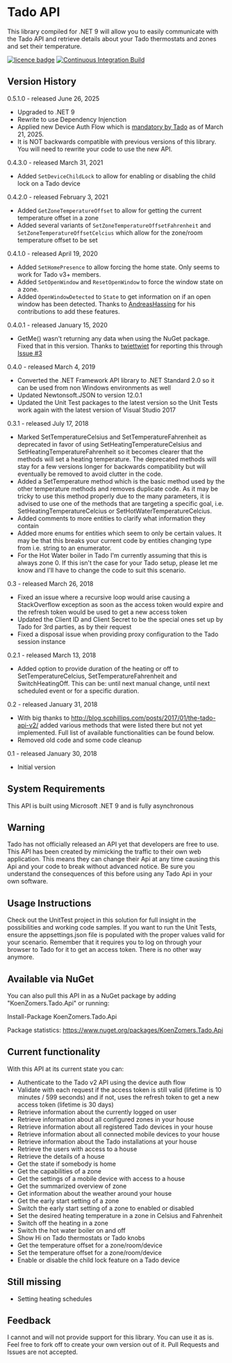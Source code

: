 # Tado API
This library compiled for .NET 9 will allow you to easily communicate with the Tado API and retrieve details about your Tado thermostats and zones and set their temperature.

[![licence badge]][licence]
[![Continuous Integration Build](https://github.com/KoenZomers/TadoApi/actions/workflows/cibuild.yml/badge.svg)](https://github.com/KoenZomers/UniFiApi/actions/workflows/cibuild.yml)

[licence badge]:https://img.shields.io/badge/license-Apache2-blue.svg
[licence]:https://github.com/koenzomers/TadoApi/blob/master/LICENSE.md

## Version History

0.5.1.0 - released June 26, 2025

- Upgraded to .NET 9
- Rewrite to use Dependency Injenction
- Applied new Device Auth Flow which is [mandatory by Tado](https://support.tado.com/en/articles/8565472-how-do-i-authenticate-to-access-the-rest-api) as of March 21, 2025.
- It is NOT backwards compatible with previous versions of this library. You will need to rewrite your code to use the new API.

0.4.3.0 - released March 31, 2021

- Added `SetDeviceChildLock` to allow for enabling or disabling the child lock on a Tado device

0.4.2.0 - released February 3, 2021

- Added `GetZoneTemperatureOffset` to allow for getting the current temperature offset in a zone
- Added several variants of `SetZoneTemperatureOffsetFahrenheit` and `SetZoneTemperatureOffsetCelcius` which allow for the zone/room temperature offset to be set

0.4.1.0 - released April 19, 2020

- Added `SetHomePresence` to allow forcing the home state. Only seems to work for Tado v3+ members.
- Added `SetOpenWindow` and `ResetOpenWindow` to force the window state on a zone.
- Added `OpenWindowDetected` to `State` to get information on if an open window has been detected.
Thanks to [AndreasHassing](https://github.com/AndreasHassing) for his contributions to add these features.

0.4.0.1 - released January 15, 2020

- GetMe() wasn't returning any data when using the NuGet package. Fixed that in this version. Thanks to [twiettwiet](https://github.com/twiettwiet) for reporting this through [Issue #3](https://github.com/KoenZomers/TadoApi/issues/3)

0.4.0 - released March 4, 2019

- Converted the .NET Framework API library to .NET Standard 2.0 so it can be used from non Windows environments as well
- Updated Newtonsoft.JSON to version 12.0.1
- Updated the Unit Test packages to the latest version so the Unit Tests work again with the latest version of Visual Studio 2017

0.3.1 - released July 17, 2018

- Marked SetTemperatureCelsius and SetTemperatureFahrenheit as deprecated in favor of using SetHeatingTemperatureCelsius and SetHeatingTemperatureFahrenheit so it becomes clearer that the methods will set a heating temperature. The deprecated methods will stay for a few versions longer for backwards compatibility but will eventually be removed to avoid clutter in the code.
- Added a SetTemperature method which is the basic method used by the other temperature methods and removes duplicate code. As it may be tricky to use this method properly due to the many parameters, it is advised to use one of the methods that are targeting a specific goal, i.e. SetHeatingTemperatureCelcius or SetHotWaterTemperatureCelcius.
- Added comments to more entities to clarify what information they contain
- Added more enums for entities which seem to only be certain values. It may be that this breaks your current code by entities changing type from i.e. string to an enumerator.
- For the Hot Water boiler in Tado I'm currently assuming that this is always zone 0. If this isn't the case for your Tado setup, please let me know and I'll have to change the code to suit this scenario.

0.3 - released March 26, 2018

- Fixed an issue where a recursive loop would arise causing a StackOverflow exception as soon as the access token would expire and the refresh token would be used to get a new access token
- Updated the Client ID and Client Secret to be the special ones set up by Tado for 3rd parties, as by their request
- Fixed a disposal issue when providing proxy configuration to the Tado session instance

0.2.1 - released March 13, 2018

- Added option to provide duration of the heating or off to SetTemperatureCelcius, SetTemperatureFahrenheit and SwitchHeatingOff. This can be: until next manual change, until next scheduled event or for a specific duration.

0.2 - released January 31, 2018

- With big thanks to http://blog.scphillips.com/posts/2017/01/the-tado-api-v2/ added various methods that were listed there but not yet implemented. Full list of available functionalities can be found below.
- Removed old code and some code cleanup

0.1 - released January 30, 2018

- Initial version

## System Requirements

This API is built using Microsoft .NET 9 and is fully asynchronous

## Warning

Tado has not officially released an API yet that developers are free to use. This API has been created by mimicking the traffic to their own web application. This means they can change their Api at any time causing this Api and your code to break without advanced notice. Be sure you understand the consequences of this before using any Tado Api in your own software.

## Usage Instructions

Check out the UnitTest project in this solution for full insight in the possibilities and working code samples. If you want to run the Unit Tests, ensure the appsettings.json file is populated with the proper values valid for your scenario. Remember that it requires you to log on through your browser to Tado for it to get an access token. There is no other way anymore.

## Available via NuGet

You can also pull this API in as a NuGet package by adding "KoenZomers.Tado.Api" or running:

Install-Package KoenZomers.Tado.Api

Package statistics: https://www.nuget.org/packages/KoenZomers.Tado.Api

## Current functionality

With this API at its current state you can:

- Authenticate to the Tado v2 API using the device auth flow
- Validate with each request if the access token is still valid (lifetime is 10 minutes / 599 seconds) and if not, uses the refresh token to get a new access token (lifetime is 30 days)
- Retrieve information about the currently logged on user
- Retrieve information about all configured zones in your house
- Retrieve information about all registered Tado devices in your house
- Retrieve information about all connected mobile devices to your house
- Retrieve information about the Tado installations at your house
- Retrieve the users with access to a house
- Retrieve the details of a house
- Get the state if somebody is home
- Get the capabilities of a zone
- Get the settings of a mobile device with access to a house
- Get the summarized overview of zone
- Get information about the weather around your house
- Get the early start setting of a zone
- Switch the early start setting of a zone to enabled or disabled
- Set the desired heating temperature in a zone in Celsius and Fahrenheit
- Switch off the heating in a zone
- Switch the hot water boiler on and off
- Show Hi on Tado thermostats or Tado knobs
- Get the temperature offset for a zone/room/device
- Set the temperature offset for a zone/room/device
- Enable or disable the child lock feature on a Tado device

## Still missing

- Setting heating schedules

## Feedback

I cannot and will not provide support for this library. You can use it as is. Feel free to fork off to create your own version out of it. Pull Requests and Issues are not accepted.
